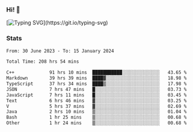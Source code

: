### Hi!  👋

[![Typing SVG](https://readme-typing-svg.herokuapp.com?font=Fira+Code&pause=1000&width=435&lines=Hello!+I'm+Texiwustion.)](https://git.io/typing-svg)

### Stats

<!--START_SECTION:waka-->

```txt
From: 30 June 2023 - To: 15 January 2024

Total Time: 208 hrs 54 mins

C++             91 hrs 10 mins  ███████████░░░░░░░░░░░░░░   43.65 %
Markdown        39 hrs 39 mins  ████▓░░░░░░░░░░░░░░░░░░░░   18.98 %
TypeScript      37 hrs 34 mins  ████▒░░░░░░░░░░░░░░░░░░░░   17.98 %
JSON            7 hrs 47 mins   █░░░░░░░░░░░░░░░░░░░░░░░░   03.73 %
JavaScript      7 hrs 11 mins   █░░░░░░░░░░░░░░░░░░░░░░░░   03.45 %
Text            6 hrs 46 mins   ▓░░░░░░░░░░░░░░░░░░░░░░░░   03.25 %
V               5 hrs 37 mins   ▓░░░░░░░░░░░░░░░░░░░░░░░░   02.69 %
Java            2 hrs 10 mins   ▒░░░░░░░░░░░░░░░░░░░░░░░░   01.04 %
Bash            1 hr 25 mins    ▒░░░░░░░░░░░░░░░░░░░░░░░░   00.68 %
Other           1 hr 24 mins    ▒░░░░░░░░░░░░░░░░░░░░░░░░   00.68 %
```

<!--END_SECTION:waka-->
